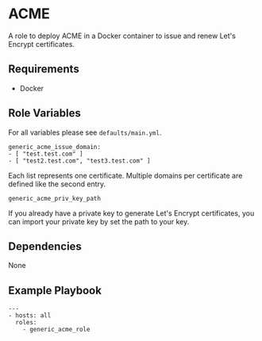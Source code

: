 ACME
=========

A role to deploy ACME in a Docker container to issue and renew Let's Encrypt certificates.

Requirements
------------

- Docker

Role Variables
--------------

For all variables please see `defaults/main.yml`.

    generic_acme_issue_domain:
    - [ "test.test.com" ]
    - [ "test2.test.com", "test3.test.com" ]

Each list represents one certificate. Multiple domains per certificate are defined like the second entry.

    generic_acme_priv_key_path

If you already have a private key to generate Let's Encrypt certificates, you can import your private key by set the path to your key.

Dependencies
------------

None

Example Playbook
----------------

    ---
    - hosts: all
      roles:
        - generic_acme_role